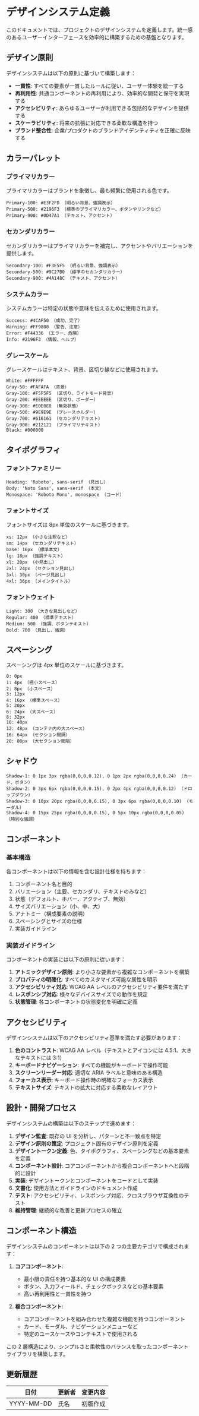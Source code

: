 # デザインシステム定義

このドキュメントでは、プロジェクトのデザインシステムを定義します。統一感のあるユーザーインターフェースを効率的に構築するための基盤となります。

## デザイン原則

デザインシステムは以下の原則に基づいて構築します：

- **一貫性**: すべての要素が一貫したルールに従い、ユーザー体験を統一する
- **再利用性**: 共通コンポーネントの再利用により、効率的な開発と保守を実現する
- **アクセシビリティ**: あらゆるユーザーが利用できる包括的なデザインを提供する
- **スケーラビリティ**: 将来の拡張に対応できる柔軟な構造を持つ
- **ブランド整合性**: 企業/プロダクトのブランドアイデンティティを正確に反映する

## カラーパレット

### プライマリカラー

プライマリカラーはブランドを象徴し、最も頻繁に使用される色です。

```
Primary-100: #E3F2FD （明るい背景、強調表示）
Primary-500: #2196F3 （標準のプライマリカラー、ボタンやリンクなど）
Primary-900: #0D47A1 （テキスト、アクセント）
```

### セカンダリカラー

セカンダリカラーはプライマリカラーを補完し、アクセントやバリエーションを提供します。

```
Secondary-100: #F3E5F5 （明るい背景、強調表示）
Secondary-500: #9C27B0 （標準のセカンダリカラー）
Secondary-900: #4A148C （テキスト、アクセント）
```

### システムカラー

システムカラーは特定の状態や意味を伝えるために使用されます。

```
Success: #4CAF50 （成功、完了）
Warning: #FF9800 （警告、注意）
Error: #F44336 （エラー、危険）
Info: #2196F3 （情報、ヘルプ）
```

### グレースケール

グレースケールはテキスト、背景、区切り線などに使用されます。

```
White: #FFFFFF
Gray-50: #FAFAFA （背景）
Gray-100: #F5F5F5 （区切り、ライトモード背景）
Gray-200: #EEEEEE （区切り、ボーダー）
Gray-300: #E0E0E0 （無効状態）
Gray-500: #9E9E9E （プレースホルダー）
Gray-700: #616161 （セカンダリテキスト）
Gray-900: #212121 （プライマリテキスト）
Black: #000000
```

## タイポグラフィ

### フォントファミリー

```
Heading: 'Roboto', sans-serif （見出し）
Body: 'Noto Sans', sans-serif （本文）
Monospace: 'Roboto Mono', monospace （コード）
```

### フォントサイズ

フォントサイズは 8px 単位のスケールに基づきます。

```
xs: 12px （小さな注釈など）
sm: 14px （セカンダリテキスト）
base: 16px （標準本文）
lg: 18px （強調テキスト）
xl: 20px （小見出し）
2xl: 24px （セクション見出し）
3xl: 30px （ページ見出し）
4xl: 36px （メインタイトル）
```

### フォントウェイト

```
Light: 300 （大きな見出しなど）
Regular: 400 （標準テキスト）
Medium: 500 （強調、ボタンテキスト）
Bold: 700 （見出し、強調）
```

## スペーシング

スペーシングは 4px 単位のスケールに基づきます。

```
0: 0px
1: 4px （極小スペース）
2: 8px （小スペース）
3: 12px
4: 16px （標準スペース）
5: 20px
6: 24px （大スペース）
8: 32px
10: 40px
12: 48px （コンテナ内の大スペース）
16: 64px （セクション間隔）
20: 80px （大セクション間隔）
```

## シャドウ

```
Shadow-1: 0 1px 3px rgba(0,0,0,0.12), 0 1px 2px rgba(0,0,0,0.24) （カード、ボタン）
Shadow-2: 0 3px 6px rgba(0,0,0,0.15), 0 2px 4px rgba(0,0,0,0.12) （ドロップダウン）
Shadow-3: 0 10px 20px rgba(0,0,0,0.15), 0 3px 6px rgba(0,0,0,0.10) （モーダル）
Shadow-4: 0 15px 25px rgba(0,0,0,0.15), 0 5px 10px rgba(0,0,0,0.05) （特別な強調）
```

## コンポーネント

### 基本構造

各コンポーネントは以下の情報を含む設計仕様を持ちます：

1. コンポーネント名と目的
2. バリエーション（主要、セカンダリ、テキストのみなど）
3. 状態（デフォルト、ホバー、アクティブ、無効）
4. サイズバリエーション（小、中、大）
5. アナトミー（構成要素の説明）
6. スペーシングとサイズの仕様
7. 実装ガイドライン

### 実装ガイドライン

コンポーネントの実装には以下の原則に従います：

1. **アトミックデザイン原則**: より小さな要素から複雑なコンポーネントを構築
2. **プロパティの明確化**: すべてのカスタマイズ可能な属性を明示
3. **アクセシビリティ対応**: WCAG AA レベルのアクセシビリティ要件を満たす
4. **レスポンシブ対応**: 様々なデバイスサイズでの動作を規定
5. **状態管理**: 各コンポーネントの状態変化を明確に定義

## アクセシビリティ

デザインシステムは以下のアクセシビリティ基準を満たす必要があります：

1. **色のコントラスト**: WCAG AA レベル（テキストとアイコンには 4.5:1、大きなテキストには 3:1）
2. **キーボードナビゲーション**: すべての機能がキーボードで操作可能
3. **スクリーンリーダー対応**: 適切な ARIA ラベルと意味のある構造
4. **フォーカス表示**: キーボード操作時の明確なフォーカス表示
5. **テキストサイズ**: テキストの拡大に対応する柔軟なレイアウト

## 設計・開発プロセス

デザインシステムの構築は以下のステップで進めます：

1. **デザイン監査**: 既存の UI を分析し、パターンと不一致点を特定
2. **デザイン原則の策定**: プロジェクト固有のデザイン原則を定義
3. **デザイントークン定義**: 色、タイポグラフィ、スペーシングなどの基本要素を定義
4. **コンポーネント設計**: コアコンポーネントから複合コンポーネントへと段階的に設計
5. **実装**: デザイントークンとコンポーネントをコードとして実装
6. **文書化**: 使用方法とガイドラインのドキュメント作成
7. **テスト**: アクセシビリティ、レスポンシブ対応、クロスブラウザ互換性のテスト
8. **維持管理**: 継続的な改善と更新プロセスの確立

## コンポーネント構造

デザインシステムのコンポーネントは以下の 2 つの主要カテゴリで構成されます：

1. **コアコンポーネント**:

   - 最小限の責任を持つ基本的な UI の構成要素
   - ボタン、入力フィールド、チェックボックスなどの基本要素
   - 高い再利用性と一貫性を持つ

2. **複合コンポーネント**:
   - コアコンポーネントを組み合わせた複雑な機能を持つコンポーネント
   - カード、モーダル、ナビゲーションメニューなど
   - 特定のユースケースやコンテキストで使用される

この 2 層構造により、シンプルさと柔軟性のバランスを取ったコンポーネントライブラリを構築します。

## 更新履歴

| 日付       | 更新者 | 変更内容 |
| ---------- | ------ | -------- |
| YYYY-MM-DD | 氏名   | 初版作成 |
